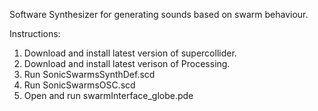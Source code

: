 Software Synthesizer for generating sounds based on swarm behaviour. 

Instructions:

1. Download and install latest version of supercollider.
2. Download and install latest verison of Processing.
3. Run SonicSwarmsSynthDef.scd
4. Run SonicSwarmsOSC.scd
5. Open and run swarmInterface_globe.pde
